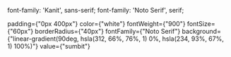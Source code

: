 font-family: 'Kanit', sans-serif;
font-family: 'Noto Serif', serif;

padding={"0px 400px"}
color={"white"}
fontWeight={"900"}
fontSize={"60px"}
borderRadius={"40px"}
fontFamily={"Noto Serif"}
background={"linear-gradient(90deg, hsla(312, 66%, 76%, 1) 0%, hsla(234, 93%, 67%, 1) 100%)"}
value={"sumbit"}
<i className="fa fa-font-awesome" aria-hidden="true"></i>
<!-- add to cart ko slice me convert krna he      -->
